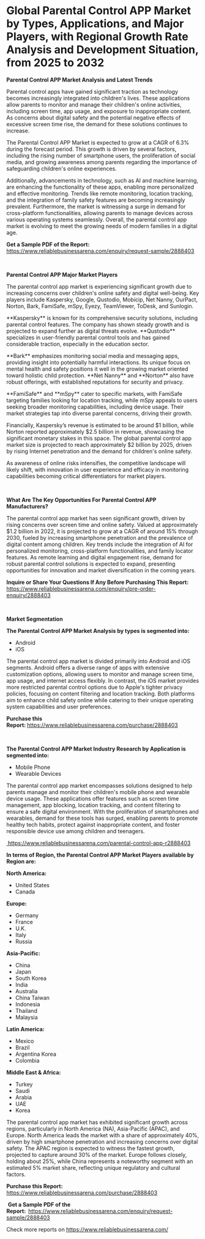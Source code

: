 <p><h1>Global Parental Control APP Market by Types, Applications, and Major Players, with Regional Growth Rate Analysis and Development Situation, from 2025 to 2032</h1></p><p><strong>Parental Control APP Market Analysis and Latest Trends</strong></p>
<p><p>Parental control apps have gained significant traction as technology becomes increasingly integrated into children's lives. These applications allow parents to monitor and manage their children's online activities, including screen time, app usage, and exposure to inappropriate content. As concerns about digital safety and the potential negative effects of excessive screen time rise, the demand for these solutions continues to increase.</p><p>The Parental Control APP Market is expected to grow at a CAGR of 6.3% during the forecast period. This growth is driven by several factors, including the rising number of smartphone users, the proliferation of social media, and growing awareness among parents regarding the importance of safeguarding children's online experiences. </p><p>Additionally, advancements in technology, such as AI and machine learning, are enhancing the functionality of these apps, enabling more personalized and effective monitoring. Trends like remote monitoring, location tracking, and the integration of family safety features are becoming increasingly prevalent. Furthermore, the market is witnessing a surge in demand for cross-platform functionalities, allowing parents to manage devices across various operating systems seamlessly. Overall, the parental control app market is evolving to meet the growing needs of modern families in a digital age.</p></p>
<p><strong>Get a Sample PDF of the Report:&nbsp;</strong> <a href="https://www.reliablebusinessarena.com/enquiry/request-sample/2888403?utm_campaign=3251&utm_medium=2&utm_source=Github&utm_content=ia&utm_term=14032025&utm_id=parental-control-app">https://www.reliablebusinessarena.com/enquiry/request-sample/2888403</a></p>
<p>&nbsp;</p>
<p><strong>Parental Control APP Major Market Players</strong></p>
<p><p>The parental control app market is experiencing significant growth due to increasing concerns over children's online safety and digital well-being. Key players include Kaspersky, Google, Qustodio, Mobicip, Net Nanny, OurPact, Norton, Bark, FamiSafe, mSpy, Eyezy, TeamViewer, ToDesk, and Sunlogin.</p><p>**Kaspersky** is known for its comprehensive security solutions, including parental control features. The company has shown steady growth and is projected to expand further as digital threats evolve. **Qustodio** specializes in user-friendly parental control tools and has gained considerable traction, especially in the education sector.</p><p>**Bark** emphasizes monitoring social media and messaging apps, providing insight into potentially harmful interactions. Its unique focus on mental health and safety positions it well in the growing market oriented toward holistic child protection. **Net Nanny** and **Norton** also have robust offerings, with established reputations for security and privacy.</p><p>**FamiSafe** and **mSpy** cater to specific markets, with FamiSafe targeting families looking for location tracking, while mSpy appeals to users seeking broader monitoring capabilities, including device usage. Their market strategies tap into diverse parental concerns, driving their growth.</p><p>Financially, Kaspersky’s revenue is estimated to be around $1 billion, while Norton reported approximately $2.5 billion in revenue, showcasing the significant monetary stakes in this space. The global parental control app market size is projected to reach approximately $2 billion by 2025, driven by rising Internet penetration and the demand for children's online safety.</p><p>As awareness of online risks intensifies, the competitive landscape will likely shift, with innovation in user experience and efficacy in monitoring capabilities becoming critical differentiators for market players.</p></p>
<p>&nbsp;</p>
<p><strong>What Are The Key Opportunities For Parental Control APP Manufacturers?</strong></p>
<p><p>The parental control app market has seen significant growth, driven by rising concerns over screen time and online safety. Valued at approximately $1.2 billion in 2022, it is projected to grow at a CAGR of around 15% through 2030, fueled by increasing smartphone penetration and the prevalence of digital content among children. Key trends include the integration of AI for personalized monitoring, cross-platform functionalities, and family locator features. As remote learning and digital engagement rise, demand for robust parental control solutions is expected to expand, presenting opportunities for innovation and market diversification in the coming years.</p></p>
<p><strong>Inquire or Share Your Questions If Any Before Purchasing This Report:</strong> <a href="https://www.reliablebusinessarena.com/enquiry/pre-order-enquiry/2888403?utm_campaign=3251&utm_medium=2&utm_source=Github&utm_content=ia&utm_term=14032025&utm_id=parental-control-app">https://www.reliablebusinessarena.com/enquiry/pre-order-enquiry/2888403</a></p>
<p>&nbsp;</p>
<p><strong>Market Segmentation</strong></p>
<p><strong>The Parental Control APP Market Analysis by types is segmented into:</strong></p>
<p><ul><li>Android</li><li>iOS</li></ul></p>
<p><p>The parental control app market is divided primarily into Android and iOS segments. Android offers a diverse range of apps with extensive customization options, allowing users to monitor and manage screen time, app usage, and internet access flexibly. In contrast, the iOS market provides more restricted parental control options due to Apple's tighter privacy policies, focusing on content filtering and location tracking. Both platforms aim to enhance child safety online while catering to their unique operating system capabilities and user preferences.</p></p>
<p><strong>Purchase this Report:&nbsp;</strong><a href="https://www.reliablebusinessarena.com/purchase/2888403?utm_campaign=3251&utm_medium=2&utm_source=Github&utm_content=ia&utm_term=14032025&utm_id=parental-control-app">https://www.reliablebusinessarena.com/purchase/2888403</a></p>
<p>&nbsp;</p>
<p><strong>The Parental Control APP Market Industry Research by Application is segmented into:</strong></p>
<p><ul><li>Mobile Phone</li><li>Wearable Devices</li></ul></p>
<p><p>The parental control app market encompasses solutions designed to help parents manage and monitor their children's mobile phone and wearable device usage. These applications offer features such as screen time management, app blocking, location tracking, and content filtering to ensure a safe digital environment. With the proliferation of smartphones and wearables, demand for these tools has surged, enabling parents to promote healthy tech habits, protect against inappropriate content, and foster responsible device use among children and teenagers.</p></p>
<p><a href="https://www.reliablebusinessarena.com/parental-control-app-r2888403?utm_campaign=3251&utm_medium=2&utm_source=Github&utm_content=ia&utm_term=14032025&utm_id=parental-control-app">&nbsp;https://www.reliablebusinessarena.com/parental-control-app-r2888403</a></p>
<p><strong>In terms of Region, the Parental Control APP Market Players available by Region are:</strong></p>
<p>
    <p> <strong> North America: </strong>
        <ul>
            <li>United States</li>
            <li>Canada</li>
        </ul>
        </p> 
    <p> <strong> Europe: </strong>
        <ul>
            <li>Germany</li>
            <li>France</li>
            <li>U.K.</li>
            <li>Italy</li>
            <li>Russia</li>
        </ul>
        </p> 
    <p> <strong> Asia-Pacific: </strong>
        <ul>
            <li>China</li>
            <li>Japan</li>
            <li>South Korea</li>
            <li>India</li>
            <li>Australia</li>
            <li>China Taiwan</li>
            <li>Indonesia</li>
            <li>Thailand</li>
            <li>Malaysia</li>
        </ul>
        </p> 
    <p> <strong> Latin America: </strong>
        <ul>
            <li>Mexico</li>
            <li>Brazil</li>
            <li>Argentina Korea</li>
            <li>Colombia</li>
        </ul>
        </p> 
    <p> <strong> Middle East & Africa: </strong>
        <ul>
            <li>Turkey</li>
            <li>Saudi</li>
            <li>Arabia</li>
            <li>UAE</li>
            <li>Korea</li>
        </ul>
    </p>
    </p>
<p><p>The parental control app market has exhibited significant growth across regions, particularly in North America (NA), Asia-Pacific (APAC), and Europe. North America leads the market with a share of approximately 40%, driven by high smartphone penetration and increasing concerns over digital safety. The APAC region is expected to witness the fastest growth, projected to capture around 30% of the market. Europe follows closely, holding about 25%, while China represents a noteworthy segment with an estimated 5% market share, reflecting unique regulatory and cultural factors.</p></p>
<p><strong>Purchase this Report: </strong><a href="https://www.reliablebusinessarena.com/purchase/2888403?utm_campaign=3251&utm_medium=2&utm_source=Github&utm_content=ia&utm_term=14032025&utm_id=parental-control-app">https://www.reliablebusinessarena.com/purchase/2888403</a></p>
<p>&nbsp;<strong>Get a Sample PDF of the Report:&nbsp;&nbsp;</strong><a href="https://www.reliablebusinessarena.com/enquiry/request-sample/2888403?utm_campaign=3251&utm_medium=2&utm_source=Github&utm_content=ia&utm_term=14032025&utm_id=parental-control-app">https://www.reliablebusinessarena.com/enquiry/request-sample/2888403</a></p>
<p><strong></strong></p>
<p>Check more reports on <a href="https://www.reliablebusinessarena.com/?utm_campaign=3251&utm_medium=2&utm_source=Github&utm_content=ia&utm_term=14032025&utm_id=parental-control-app">https://www.reliablebusinessarena.com/</a></p>